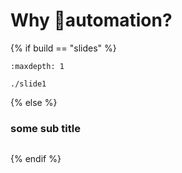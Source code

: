 # Why 🤖automation?

{% if build == "slides" %}
<!-- BUILDING THE SLIDES -->
```{toctree}
:maxdepth: 1

./slide1
```
{% else %}
<!-- BUILDING THE PAGES -->
### some sub title
```{include} ./slide1.md
```
{% endif %}
